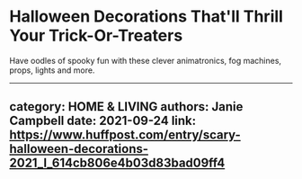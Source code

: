 # Halloween Decorations That'll Thrill Your Trick-Or-Treaters

Have oodles of spooky fun with these clever animatronics, fog machines, props, lights and more.

---
category: HOME & LIVING
authors: Janie Campbell
date: 2021-09-24
link: https://www.huffpost.com/entry/scary-halloween-decorations-2021_l_614cb806e4b03d83bad09ff4
---

